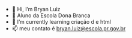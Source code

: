 - 👋 Hi, I’m  Bryan Luiz
- 👀  Aluno da Escola Dona Branca
- 🌱 I’m currently learning  criação d e  html
- 📫 meu contato é  bryan.luiz@escola.pr.gov.br

<!---
mlk-Bryan/mlk-Bryan is a ✨ special ✨ repository because its `README.md` (this file) appears on your GitHub profile.
You can click the Preview link to take a look at your changes.
--->

